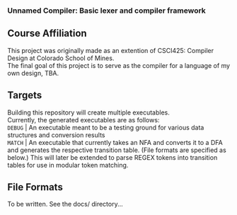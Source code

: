 ### Unnamed Compiler: Basic lexer and compiler framework

## Course Affiliation  
This project was originally made as an extention of CSCI425: Compiler Design at Colorado School of Mines.  
The final goal of this project is to serve as the compiler for a language of my own design, TBA.  

## Targets  
Building this repository will create multiple executables.  
Currently, the generated executables are as follows:  
`DEBUG` | An executable meant to be a testing ground for various data structures and conversion results  
`MATCH` | An executable that currently takes an NFA and converts it to a DFA and generates the respective transition table. (File formats are specified as below.) This will later be extended to parse REGEX tokens into transition tables for use in modular token matching.  

## File Formats  
To be written. See the docs/ directory...  

